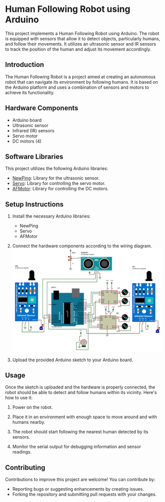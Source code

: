 # Human Following Robot using Arduino

This project implements a Human Following Robot using Arduino. The robot is equipped with sensors that allow it to detect objects, particularly humans, and follow their movements. It utilizes an ultrasonic sensor and IR sensors to track the position of the human and adjust its movement accordingly.

## Introduction

The Human Following Robot is a project aimed at creating an autonomous robot that can navigate its environment by following humans. It is based on the Arduino platform and uses a combination of sensors and motors to achieve its functionality.

## Hardware Components

- Arduino board
- Ultrasonic sensor
- Infrared (IR) sensors
- Servo motor
- DC motors (4)

## Software Libraries

This project utilizes the following Arduino libraries:
- [NewPing](https://github.com/microflo/NewPing): Library for the ultrasonic sensor.
- [Servo](https://www.arduino.cc/en/reference/servo): Library for controlling the servo motor.
- [AFMotor](https://github.com/adafruit/Adafruit-Motor-Shield-library): Library for controlling the DC motors.

## Setup Instructions

1. Install the necessary Arduino libraries:
   - NewPing
   - Servo
   - AFMotor

2. Connect the hardware components according to the wiring diagram.
![Flight Delay Prediction](./Project-Circuit_Diagram.png)


4. Upload the provided Arduino sketch to your Arduino board.

## Usage

Once the sketch is uploaded and the hardware is properly connected, the robot should be able to detect and follow humans within its vicinity. Here's how to use it:

1. Power on the robot.

2. Place it in an environment with enough space to move around and with humans nearby.

3. The robot should start following the nearest human detected by its sensors.

4. Monitor the serial output for debugging information and sensor readings.

## Contributing

Contributions to improve this project are welcome! You can contribute by:
- Reporting bugs or suggesting enhancements by creating issues.
- Forking the repository and submitting pull requests with your changes.
